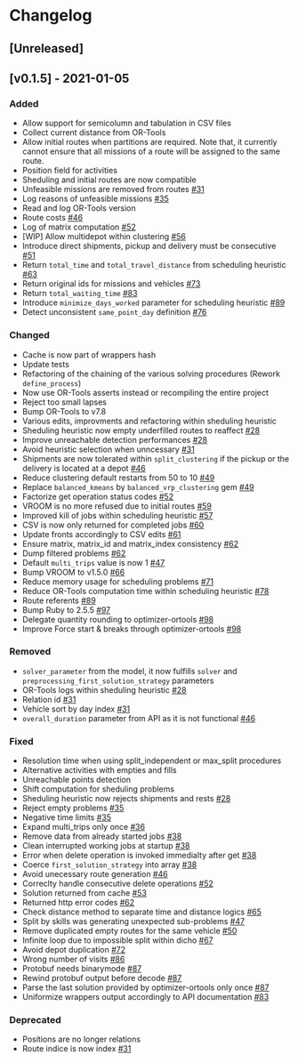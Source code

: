 # Changelog

## [Unreleased]

## [v0.1.5] - 2021-01-05

### Added

- Allow support for semicolumn and tabulation in CSV files
- Collect current distance from OR-Tools
- Allow initial routes when partitions are required. Note that, it currently cannot ensure that all missions of a route will be assigned to the same route.
- Position field for activities
- Sheduling and initial routes are now compatible
- Unfeasible missions are removed from routes [#31](https://github.com/Mapotempo/optimizer-api/pull/31)
- Log reasons of unfeasible missions [#35](https://github.com/Mapotempo/optimizer-api/pull/35)
- Read and log OR-Tools version
- Route costs [#46](https://github.com/Mapotempo/optimizer-api/pull/46)
- Log of matrix computation [#52](https://github.com/Mapotempo/optimizer-api/pull/52)
- [WIP] Allow multidepot within clustering [#56](https://github.com/Mapotempo/optimizer-api/pull/56)
- Introduce direct shipments, pickup and delivery must be consecutive [#51](https://github.com/Mapotempo/optimizer-api/pull/51)
- Return `total_time` and `total_travel_distance` from scheduling heuristic [#63](https://github.com/Mapotempo/optimizer-api/pull/63)
- Return original ids for missions and vehicles [#73](https://github.com/Mapotempo/optimizer-api/pull/73)
- Return `total_waiting_time` [#83](https://github.com/Mapotempo/optimizer-api/pull/83)
- Introduce `minimize_days_worked` parameter for scheduling heuristic [#89](https://github.com/Mapotempo/optimizer-api/pull/89)
- Detect unconsistent `same_point_day` definition [#76](https://github.com/Mapotempo/optimizer-api/pull/76)

### Changed

- Cache is now part of wrappers hash
- Update tests
- Refactoring of the chaining of the various solving procedures (Rework `define_process`)
- Now use OR-Tools asserts instead or recompiling the entire project
- Reject too small lapses
- Bump OR-Tools to v7.8
- Various edits, improvments and refactoring within sheduling heuristic
- Sheduling heuristic now empty underfilled routes to reaffect [#28](https://github.com/Mapotempo/optimizer-api/pull/28)
- Improve unreachable detection performances [#28](https://github.com/Mapotempo/optimizer-api/pull/28)
- Avoid heuristic selection when unncessary [#31](https://github.com/Mapotempo/optimizer-api/pull/31)
- Shipments are now tolerated within `split_clustering` if the pickup or the delivery is located at a depot [#46](https://github.com/Mapotempo/optimizer-api/pull/46)
- Reduce clustering default restarts from 50 to 10 [#49](https://github.com/Mapotempo/optimizer-api/pull/49)
- Replace `balanced_kmeans` by `balanced_vrp_clustering` gem [#49](https://github.com/Mapotempo/optimizer-api/pull/49)
- Factorize get operation status codes [#52](https://github.com/Mapotempo/optimizer-api/pull/52)
- VROOM is no more refused due to initial routes [#59](https://github.com/Mapotempo/optimizer-api/pull/59)
- Improved kill of jobs within scheduling heuristic [#57](https://github.com/Mapotempo/optimizer-api/pull/57)
- CSV is now only returned for completed jobs [#60](https://github.com/Mapotempo/optimizer-api/pull/60)
- Update fronts accordingly to CSV edits [#61](https://github.com/Mapotempo/optimizer-api/pull/61)
- Ensure matrix, matrix_id and matrix_index consistency [#62](https://github.com/Mapotempo/optimizer-api/pull/62)
- Dump filtered problems [#62](https://github.com/Mapotempo/optimizer-api/pull/62)
- Default `multi_trips` value is now 1 [#47](https://github.com/Mapotempo/optimizer-api/pull/47)
- Bump VROOM to v1.5.0 [#66](https://github.com/Mapotempo/optimizer-api/pull/66)
- Reduce memory usage for scheduling problems [#71](https://github.com/Mapotempo/optimizer-api/pull/71)
- Reduce OR-Tools computation time within scheduling heuristic [#78](https://github.com/Mapotempo/optimizer-api/pull/78)
- Route referents [#89](https://github.com/Mapotempo/optimizer-api/pull/89)
- Bump Ruby to 2.5.5 [#97](https://github.com/Mapotempo/optimizer-api/pull/97)
- Delegate quantity rounding to optimizer-ortools [#98](https://github.com/Mapotempo/optimizer-api/pull/98)
- Improve Force start & breaks through optimizer-ortools [#98](https://github.com/Mapotempo/optimizer-api/pull/98)

### Removed

- `solver_parameter` from the model, it now fulfills `solver` and `preprocessing_first_solution_strategy` parameters
- OR-Tools logs within sheduling heuristic [#28](https://github.com/Mapotempo/optimizer-api/pull/28)
- Relation id [#31](https://github.com/Mapotempo/optimizer-api/pull/31)
- Vehicle sort by day index [#31](https://github.com/Mapotempo/optimizer-api/pull/31)
- `overall_duration` parameter from API as it is not functional [#46](https://github.com/Mapotempo/optimizer-api/pull/46)

### Fixed

- Resolution time when using split_independent or max_split procedures
- Alternative activities with empties and fills
- Unreachable points detection
- Shift computation for sheduling problems
- Sheduling heuristic now rejects shipments and rests [#28](https://github.com/Mapotempo/optimizer-api/pull/28)
- Reject empty problems [#35](https://github.com/Mapotempo/optimizer-api/pull/35)
- Negative time limits [#35](https://github.com/Mapotempo/optimizer-api/pull/35)
- Expand multi_trips only once [#36](https://github.com/Mapotempo/optimizer-api/pull/36)
- Remove data from already started jobs [#38](https://github.com/Mapotempo/optimizer-api/pull/38)
- Clean interrupted working jobs at startup [#38](https://github.com/Mapotempo/optimizer-api/pull/38)
- Error when delete operation is invoked immedialty after get [#38](https://github.com/Mapotempo/optimizer-api/pull/38)
- Coerce `first_solution_strategy` into array [#38](https://github.com/Mapotempo/optimizer-api/pull/38)
- Avoid unecessary route generation [#46](https://github.com/Mapotempo/optimizer-api/pull/46)
- Correclty handle consecutive delete operations [#52](https://github.com/Mapotempo/optimizer-api/pull/52)
- Solution returned from cache [#53](https://github.com/Mapotempo/optimizer-api/pull/53)
- Returned http error codes [#62](https://github.com/Mapotempo/optimizer-api/pull/62)
- Check distance method to separate time and distance logics [#65](https://github.com/Mapotempo/optimizer-api/pull/65)
- Split by skills was generating unexpected sub-problems [#47](https://github.com/Mapotempo/optimizer-api/pull/47)
- Remove duplicated empty routes for the same vehicle [#50](https://github.com/Mapotempo/optimizer-api/pull/50)
- Infinite loop due to impossible split within dicho [#67](https://github.com/Mapotempo/optimizer-api/pull/67)
- Avoid depot duplication [#72](https://github.com/Mapotempo/optimizer-api/pull/72)
- Wrong number of visits [#86](https://github.com/Mapotempo/optimizer-api/pull/86)
- Protobuf needs binarymode [#87](https://github.com/Mapotempo/optimizer-api/pull/87)
- Rewind protobuf output before decode [#87](https://github.com/Mapotempo/optimizer-api/pull/87)
- Parse the last solution provided by optimizer-ortools only once [#87](https://github.com/Mapotempo/optimizer-api/pull/87)
- Uniformize wrappers output accordingly to API documentation [#83](https://github.com/Mapotempo/optimizer-api/pull/83)

### Deprecated

- Positions are no longer relations
- Route indice is now index [#31](https://github.com/Mapotempo/optimizer-api/pull/31)
